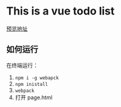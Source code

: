 
# This is a vue todo list

[预览地址](https://zhangjiuyi.github.io/Project5/vue-task3/page.html)

## 如何运行

在终端运行：

1. `npm i -g webapck`
2. `npm inistall`
3. `webpack`
4. 打开 page.html

